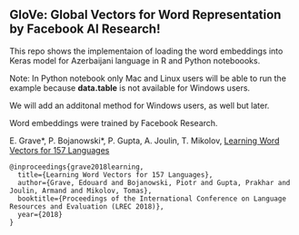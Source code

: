 


## GloVe: Global Vectors for Word Representation by Facebook AI Research!



This repo shows the implementaion of loading the word embeddings into Keras model for Azerbaijani language in R and Python noteboooks.

Note: In Python notebook only Mac and Linux users will be able to run the example because __data.table__ is not available for Windows users.

We will add an additonal method for Windows users, as well but later.

Word embeddings were trained by Facebook Research. 

E. Grave*, P. Bojanowski*, P. Gupta, A. Joulin, T. Mikolov, [Learning Word Vectors for 157 Languages](https://arxiv.org/abs/1802.06893)

```
@inproceedings{grave2018learning,
  title={Learning Word Vectors for 157 Languages},
  author={Grave, Edouard and Bojanowski, Piotr and Gupta, Prakhar and Joulin, Armand and Mikolov, Tomas},
  booktitle={Proceedings of the International Conference on Language Resources and Evaluation (LREC 2018)},
  year={2018}
}
```
